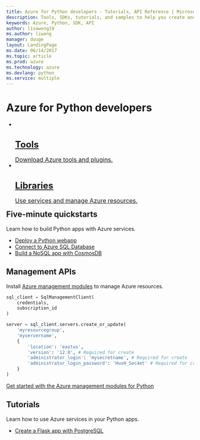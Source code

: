 ```yaml
---
title: Azure for Python developers - Tutorials, API Reference | Microsoft Docs
description: Tools, SDKs, tutorials, and samples to help you create and deploy Python apps to Azure.
keywords: Azure, Python, SDK, API
author: lisawong19  
ms.author: liwong
manager: douge
layout: LandingPage
ms.date: 06/14/2017
ms.topic: article
ms.prod: azure
ms.technology: azure
ms.devlang: python
ms.service: multiple
---
```


# Azure for Python developers

<ul class="cardsY panelContent">
    <li>
        <a href="python-azure-tools.md">
            <div class="cardSize">
                <div class="cardPadding">
                    <div class="card" style="height: 84px">
                        <div class="cardImageOuter" style="margin-top: 12px">
                            <div class="cardImage">
                                <img src="/media/common/i_tools.svg" alt="" />
                            </div>
                        </div>
                        <div class="cardText">
                            <h3 style="margin-bottom: 0; font-size: 24px">Tools</h3>
                            <p style="font-size: 1rem">Download Azure tools and plugins.</p>
                        </div>
                    </div>
                </div>
            </div>
        </a>
    </li>
    <li>
        <a href="python-sdk-azure-install.md">
            <div class="cardSize">
                <div class="cardPadding">
                    <div class="card" style="height: 84px">
                        <div class="cardImageOuter" style="margin-top: 12px">
                            <div class="cardImage">
                                <img src="/media/common/i_reference.svg" alt="" />
                            </div>
                        </div>
                        <div class="cardText">
                            <h3 style="margin-bottom: 0; font-size: 24px">Libraries</h3>
                            <p style="font-size: 1rem">Use services and manage Azure resources.</p>
                        </div>
                    </div>
                </div>
            </div>
        </a>
    </li>
</ul>


## Five-minute quickstarts
Learn how to build Python apps with Azure services.
<ul>
   <li><a href="https://docs.microsoft.com/azure/app-service-web/app-service-web-get-started-python">Deploy a Python webapp</a></li>
    <li><a href="https://docs.microsoft.com/azure/sql-database/sql-database-connect-query-python">Connect to Azure SQL Database</a></li>
    <li><a href="https://docs.microsoft.com/azure/cosmos-db/documentdb-python-application">Build a NoSQL app with CosmosDB</a></li>
</ul>

## Management APIs

Install [Azure management modules](python-sdk-azure-install.md) to manage Azure resources. 

```python
sql_client = SqlManagementClient(
    credentials,
    subscription_id
)

server = sql_client.servers.create_or_update(
    'myresourcegroup',
    'myservername',
    {
        'location': 'eastus',
        'version': '12.0', # Required for create
        'administrator_login': 'mysecretname', # Required for create
        'administrator_login_password': 'HusH_Sec4et' # Required for create
    }
)
```

[Get started with the Azure management modules for Python](python-sdk-azure-get-started.md)

## Tutorials

Learn how to use Azure services in your Python apps.
<ul>
    <li><a href="https://docs.microsoft.com/azure/app-service-web/app-service-web-tutorial-docker-python-postgresql-app">Create a Flask app with PostgreSQL</a></li>
</ul>